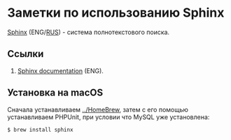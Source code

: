 # Заметки по использованию Sphinx

[Sphinx](https://en.wikipedia.org/wiki/Sphinx_(search_engine)) (ENG/[RUS](https://ru.wikipedia.org/wiki/Sphinx_(поисковая_машина))) - система полнотекстового поиска.

<!--ts-->
<!--te-->

<a id="links"></a>
## Ссылки

1. [Sphinx documentation](http://sphinxsearch.com/docs/sphinx3.html#getting-started) (ENG).

<a id="installation"></a>
## Установка на macOS

Сначала устанавливаем [../HomeBrew](../HomeBrew/readme.md), затем с его помощью устанавливаем PHPUnit, при условии что MySQL уже установлена:

	$ brew install sphinx